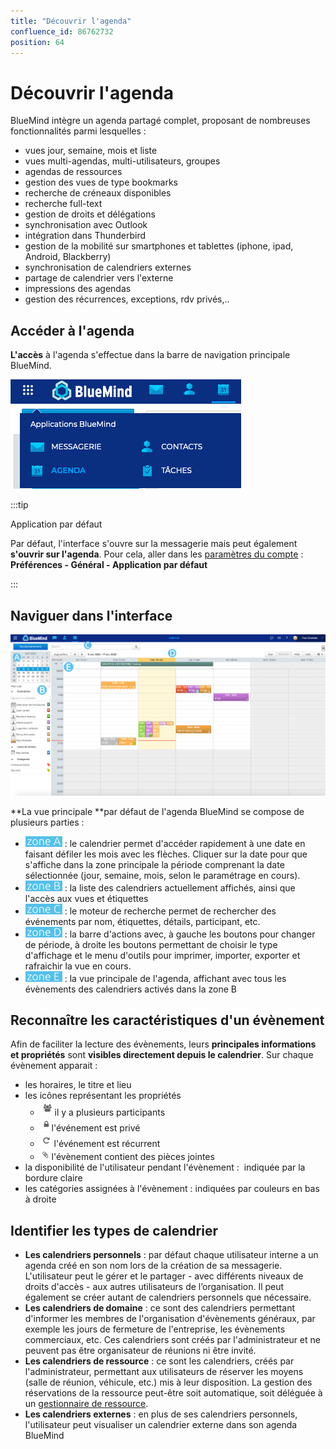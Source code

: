 ```yaml
---
title: "Découvrir l'agenda"
confluence_id: 86762732
position: 64
---
```

# Découvrir l'agenda


BlueMind intègre un agenda partagé complet, proposant de nombreuses fonctionnalités parmi lesquelles :

- vues jour, semaine, mois et liste
- vues multi-agendas, multi-utilisateurs, groupes
- agendas de ressources
- gestion des vues de type bookmarks
- recherche de créneaux disponibles
- recherche full-text
- gestion de droits et délégations
- synchronisation avec Outlook
- intégration dans Thunderbird
- gestion de la mobilité sur smartphones et tablettes (iphone, ipad, Android, Blackberry)
- synchronisation de calendriers externes
- partage de calendrier vers l'externe
- impressions des agendas
- gestion des récurrences, exceptions, rdv privés,..


## Accéder à l'agenda

**L'accès** à l'agenda s'effectue dans la barre de navigation principale BlueMind.

![](../../attachments/86762732/86762741.png)


:::tip

Application par défaut

Par défaut, l'interface s'ouvre sur la messagerie mais peut également **s'ouvrir sur l'agenda**. Pour cela, aller dans les [paramètres du compte](/Guide_de_l_utilisateur/Paramétrer_le_compte_utilisateur/) : **Préférences - Général - Application par défaut**

:::

## Naviguer dans l'interface

![](../../attachments/86762732/86762737.png)

**La vue principale **par défaut de l'agenda BlueMind se compose de plusieurs parties :

- ![](../../attachments/86762732/86762752.png) : le calendrier permet d'accéder rapidement à une date en faisant défiler les mois avec les flèches. Cliquer sur la date pour que s'affiche dans la zone principale la période comprenant la date sélectionnée (jour, semaine, mois, selon le paramétrage en cours).
- ![](../../attachments/86762732/86762751.png) : la liste des calendriers actuellement affichés, ainsi que l'accès aux vues et étiquettes
- ![](../../attachments/86762732/86762750.png) : le moteur de recherche permet de rechercher des événements par nom, étiquettes, détails, participant, etc.
- ![](../../attachments/86762732/86762749.png) : la barre d'actions avec, à gauche les boutons pour changer de période, à droite les boutons permettant de choisir le type d'affichage et le menu d'outils pour imprimer, importer, exporter et rafraichir la vue en cours.
- ![](../../attachments/86762732/86762748.png) : la vue principale de l'agenda, affichant avec tous les évènements des calendriers activés dans la zone B


## Reconnaître les caractéristiques d'un évènement

Afin de faciliter la lecture des évènements, leurs **principales informations et propriétés** sont **visibles directement depuis le calendrier**. Sur chaque évènement apparait :


- les horaires, le titre et lieu
- les icônes représentant les propriétés
    - ![](../../attachments/86762732/86762740.png)il y a plusieurs participants
    - ![](../../attachments/86762732/86762739.png)l'événement est privé
    - ![](../../attachments/86762732/86762738.png) l'événement est récurrent
    - ![](../../attachments/86762732/86762736.png) l'évènement contient des pièces jointes
- la disponibilité de l'utilisateur pendant l'évènement :  indiquée par la bordure claire
- les catégories assignées à l'évènement : indiquées par couleurs en bas à droite


## Identifier les types de calendrier

- **Les calendriers personnels** : par défaut chaque utilisateur interne a un agenda créé en son nom lors de la création de sa messagerie. L'utilisateur peut le gérer et le partager - avec différents niveaux de droits d'accès - aux autres utilisateurs de l’organisation. Il peut également se créer autant de calendriers personnels que nécessaire.
- **Les calendriers de domaine** : ce sont des calendriers permettant d'informer les membres de l'organisation d'évènements généraux, par exemple les jours de fermeture de l'entreprise, les évènements commerciaux, etc. Ces calendriers sont créés par l'administrateur et ne peuvent pas être organisateur de réunions ni être invité.
- **Les calendriers de ressource** : ce sont les calendriers, créés par l'administrateur, permettant aux utilisateurs de réserver les moyens (salle de réunion, véhicule, etc.) mis à leur disposition. La gestion des réservations de la ressource peut-être soit automatique, soit déléguée à un [gestionnaire de ressource](/Guide_de_l_utilisateur/L_agenda_4.7/Gérer_les_réservations_de_ressources/).
- **Les calendriers externes** : en plus de ses calendriers personnels, l'utilisateur peut visualiser un calendrier externe dans son agenda BlueMind


